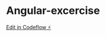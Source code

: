 # Angular-excercise

[Edit in Codeflow ⚡️](https://stackblitz.com/~/github.com/Saperoxx/Angular-excercise)